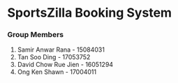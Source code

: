 

# SportsZilla Booking System

### Group Members

1) Samir Anwar Rana - 15084031
2) Tan Soo Ding - 17053752
3) David Chow Rue Jien - 16051294
4) Ong Ken Shawn  - 17004011
